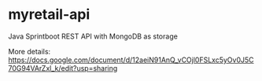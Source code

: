 # myretail-api
Java Sprintboot REST API with MongoDB as storage

More details: https://docs.google.com/document/d/12aeiN91AnQ_vCOjl0FSLxc5yOv0J5C70G94VArZxl_k/edit?usp=sharing 